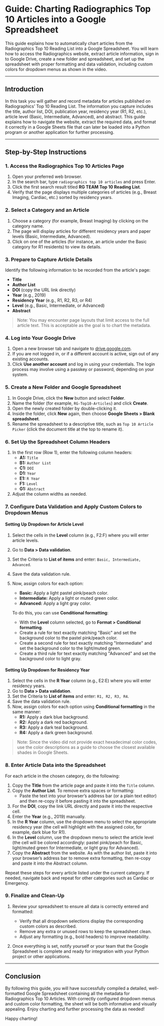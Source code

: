 # Guide: Charting Radiographics Top 10 Articles into a Google Spreadsheet

This guide explains how to automatically chart articles from the Radiographics Top 10 Reading List into a Google Spreadsheet. You will learn how to access the Radiographics website, extract article information, sign in to Google Drive, create a new folder and spreadsheet, and set up the spreadsheet with proper formatting and data validation, including custom colors for dropdown menus as shown in the video.

---

## Introduction

In this task you will gather and record metadata for articles published on Radiographics’ Top 10 Reading List. The information you capture includes the title, author list, DOI, publication year, residency year (R1, R2, etc.), article level (Basic, Intermediate, Advanced), and abstract. This guide explains how to navigate the website, extract the required data, and format it correctly in a Google Sheets file that can later be loaded into a Python program or another application for further processing.

---

## Step-by-Step Instructions

### 1. Access the Radiographics Top 10 Articles Page

1. Open your preferred web browser.
2. In the search bar, type `radiographics top 10 articles` and press Enter.
3. Click the first search result titled **RG TEAM Top 10 Reading List**.
4. Verify that the page displays multiple categories of articles (e.g., Breast Imaging, Cardiac, etc.) sorted by residency years.

### 2. Select a Category and an Article

1. Choose a category (for example, Breast Imaging) by clicking on the category name.
2. The page will display articles for different residency years and paper levels (Basic, Intermediate, Advanced).
3. Click on one of the articles (for instance, an article under the Basic category for R1 residents) to view its details.

### 3. Prepare to Capture Article Details

Identify the following information to be recorded from the article's page:

- **Title**
- **Author List**
- **DOI** (copy the URL link directly)
- **Year** (e.g., 2019)
- **Residency Year** (e.g., R1, R2, R3, or R4)
- **Level** (e.g., Basic, Intermediate, or Advanced)
- **Abstract**

> Note: You may encounter page layouts that limit access to the full article text. This is acceptable as the goal is to chart the metadata.

### 4. Log into Your Google Drive

1. Open a new browser tab and navigate to [drive.google.com](https://drive.google.com).
2. If you are not logged in, or if a different account is active, sign out of any existing accounts.
3. Click **Use another account** and log in using your credentials. The login process may involve using a passkey or password, depending on your system.

### 5. Create a New Folder and Google Spreadsheet

1. In Google Drive, click the **New** button and select **Folder**.
2. Name the folder (for example, `RG-Top10-Articles`) and click **Create**.
3. Open the newly created folder by double-clicking it.
4. Inside the folder, click **New** again, then choose **Google Sheets > Blank spreadsheet**.
5. Rename the spreadsheet to a descriptive title, such as `Top 10 Article Picker` (click the document title at the top to rename it).

### 6. Set Up the Spreadsheet Column Headers

1. In the first row (Row 1), enter the following column headers:
   - **A1:** `Title`
   - **B1:** `Author List`
   - **C1:** `DOI`
   - **D1:** `Year`
   - **E1:** `R Year`
   - **F1:** `Level`
   - **G1:** `Abstract`
2. Adjust the column widths as needed.

### 7. Configure Data Validation and Apply Custom Colors to Dropdown Menus

#### Setting Up Dropdown for Article Level

1. Select the cells in the **Level** column (e.g., F2:F) where you will enter article levels.
2. Go to **Data > Data validation**.
3. Set the Criteria to **List of items** and enter: `Basic, Intermediate, Advanced`.
4. Save the data validation rule.
5. Now, assign colors for each option:
   - **Basic:** Apply a light pastel pink/peach color.
   - **Intermediate:** Apply a light or muted green color.
   - **Advanced:** Apply a light gray color.

   To do this, you can use **Conditional formatting**:
   - With the **Level** column selected, go to **Format > Conditional formatting**.
   - Create a rule for text exactly matching "Basic" and set the background color to the pastel pink/peach color.
   - Create a second rule for text exactly matching "Intermediate" and set the background color to the light/muted green.
   - Create a third rule for text exactly matching "Advanced" and set the background color to light gray.

#### Setting Up Dropdown for Residency Year

1. Select the cells in the **R Year** column (e.g., E2:E) where you will enter residency years.
2. Go to **Data > Data validation**.
3. Set the Criteria to **List of items** and enter: `R1, R2, R3, R4`.
4. Save the data validation rule.
5. Now, assign colors for each option using **Conditional formatting** in the same manner:
   - **R1:** Apply a dark blue background.
   - **R2:** Apply a dark red background.
   - **R3:** Apply a dark teal background.
   - **R4:** Apply a dark green background.

> Note: Since the video did not provide exact hexadecimal color codes, use the color descriptions as a guide to choose the closest available shades in Google Sheets.

### 8. Enter Article Data into the Spreadsheet

For each article in the chosen category, do the following:

1. Copy the **Title** from the article page and paste it into the `Title` column.
2. Copy the **Author List**. To remove extra spaces or formatting:
   - Paste the text into your browser’s address bar (or a plain text editor) and then re-copy it before pasting it into the spreadsheet.
3. For the **DOI**, copy the link URL directly and paste it into the respective cell.
4. Enter the **Year** (e.g., 2019) manually.
5. In the **R Year** column, use the dropdown menu to select the appropriate residency year (the cell will highlight with the assigned color, for example, dark blue for R1).
6. In the **Level** column, use the dropdown menu to select the article level (the cell will be colored accordingly: pastel pink/peach for Basic, light/muted green for Intermediate, or light gray for Advanced).
7. Copy the **Abstract** from the website. As with the author list, paste it into your browser’s address bar to remove extra formatting, then re-copy and paste it into the Abstract column.

Repeat these steps for every article listed under the current category. If needed, navigate back and repeat for other categories such as Cardiac or Emergency.

### 9. Finalize and Clean-Up

1. Review your spreadsheet to ensure all data is correctly entered and formatted:
   - Verify that all dropdown selections display the corresponding custom colors as described.
   - Remove any extra or unused rows to keep the spreadsheet clean.
   - Adjust any formatting (e.g., bold headers) to improve readability.

2. Once everything is set, notify yourself or your team that the Google Spreadsheet is complete and ready for integration with your Python project or other applications.

---

## Conclusion

By following this guide, you will have successfully compiled a detailed, well-formatted Google Spreadsheet containing all the metadata for Radiographics Top 10 Articles. With correctly configured dropdown menus and custom color formatting, the sheet will be both informative and visually appealing. Enjoy charting and further processing the data as needed!

Happy charting!
